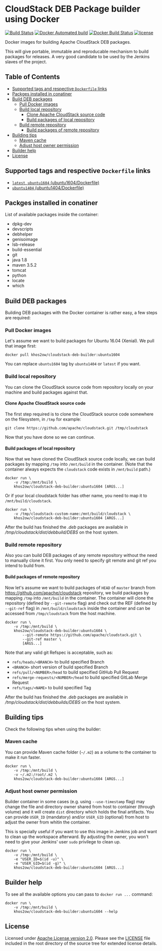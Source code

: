# CloudStack DEB Package builder using Docker

[![Build Status](https://travis-ci.com/khos2ow/cloudstack-deb-builder.svg?branch=master)](https://travis-ci.com/khos2ow/cloudstack-deb-builder)
[![Docker Automated build](https://img.shields.io/docker/automated/khos2ow/cloudstack-deb-builder.svg)](https://hub.docker.com/r/khos2ow/cloudstack-deb-builder/)
[![Docker Build Status](https://img.shields.io/docker/build/khos2ow/cloudstack-deb-builder.svg)](https://hub.docker.com/r/khos2ow/cloudstack-deb-builder/builds/)
[![license](https://img.shields.io/github/license/khos2ow/cloudstack-deb-builder.svg)](https://github.com/khos2ow/cloudstack-deb-builder/blob/master/LICENSE)

Docker images for building Apache CloudStack DEB packages.

This will give portable, immutable and reproducable mechanism to build packages for releases. A very good candidate to be used by the Jenkins slaves of the project.

## Table of Contents

- [Supported tags and respective `Dockerfile` links](#supported-tags-and-respective-dockerfile-links)
- [Packges installed in conatiner](#packges-installed-in-conatiner)
- [Build DEB packages](#build-deb-packages)
  - [Pull Docker images](#pull-docker-images)
  - [Build local repository](#build-local-repository)
    - [Clone Apache CloudStack source code](#clone-apache-cloudstack-source-code)
    - [Build packages of local repository](#build-packages-of-local-repository)
  - [Build remote repository](#build-remote-repository)
    - [Build packages of remote repository](#build-packages-of-remote-repository)
- [Building tips](#building-tips)
  - [Maven cache](#maven-cache)
  - [Adjust host owner permission](#adjust-host-owner-permission)
- [Builder help](#builder-help)
- [License](#license)

## Supported tags and respective `Dockerfile` links

- [`latest`, `ubuntu1604` (ubuntu1604/Dockerfile)](https://github.com/khos2ow/cloudstack-deb-builder/blob/master/ubuntu1604/Dockerfile)
- [`ubuntu1404` (ubuntu1404/Dockerfile)](https://github.com/khos2ow/cloudstack-deb-builder/blob/master/ubuntu1404/Dockerfile)

## Packges installed in conatiner

List of available packages inside the container:

- dpkg-dev
- devscripts
- debhelper
- genisoimage
- lsb-release
- build-essential
- git
- java 1.8
- maven 3.5.2
- tomcat
- python
- locate
- which

## Build DEB packages

Building DEB packages with the Docker container is rather easy, a few steps are required:

### Pull Docker images

Let's assume we want to build packages for Ubuntu 16.04 (Xenial). We pull that image first:

    docker pull khos2ow/cloudstack-deb-builder:ubuntu1604

You can replace `ubuntu1604` tag by `ubuntu1404` or `latest` if you want.

### Build local repository

You can clone the CloudStack source code from repository locally on your machine and build packages against that.

#### Clone Apache CloudStack source code

The first step required is to clone the CloudStack source code somewhere on the filesystem, in `/tmp` for example:

    git clone https://github.com/apache/cloudstack.git /tmp/cloudstack

Now that you have done so we can continue.

#### Build packages of local repository

Now that we have cloned the CloudStack source code locally, we can build packages by mapping `/tmp` into `/mnt/build` in the container. (Note that the container always expects the `cloudstack` code exists in `/mnt/build` path.)

    docker run \
        -v /tmp:/mnt/build \
        khos2ow/cloudstack-deb-builder:ubuntu1604 [ARGS...]

Or if your local cloudstack folder has other name, you need to map it to `/mnt/build/cloudstack`.

    docker run \
        -v /tmp/cloudstack-custom-name:/mnt/build/cloudstack \
        khos2ow/cloudstack-deb-builder:ubuntu1604 [ARGS...]

After the build has finished the *.deb* packages are available in */tmp/cloudstack/dist/debbuild/DEBS* on the host system.

### Build remote repository

Also you can build DEB packages of any remote repository without the need to manually clone it first. You only need to specify git remote and git ref you intend to build from.

#### Build packages of remote repository

Now let's assume we want to build packages of `HEAD` of `master` branch from https://github.com/apache/cloudstack repository, we build packages by mapping `/tmp` into `/mnt/build` in the container. The container will clone the repository (defined by `--git-remote` flag) and check out the REF (defined by `--git-ref` flag) in `/mnt/build/cloudstack` inside the container and can be accessed from `/tmp/cloudstack` from the host machine.

    docker run \
        -v /tmp:/mnt/build \
        khos2ow/cloudstack-deb-builder:ubuntu1604 \
            --git-remote https://github.com/apache/cloudstack.git \
            --git-ref master \
            [ARGS...]

Note that any valid git Refspec is acceptable, such as:

- `refs/heads/<BRANCH>` to build specified Branch
- `<BRANCH>` short version of build specified Branch
- `refs/pull/<NUMBER>/head` to build specified GitHub Pull Request
- `refs/merge-requests/<NUMBER>/head` to build specified GitLab Merge Request
- `refs/tags/<NAME>` to build specified Tag

After the build has finished the *.deb* packages are available in */tmp/cloudstack/dist/debbuilds/DEBS* on the host system.

## Building tips

Check the following tips when using the builder:

### Maven cache

You can provide Maven cache folder (`~/.m2`) as a volume to the container to make it run faster.

    docker run \
        -v /tmp:/mnt/build \
        -v ~/.m2:/root/.m2 \
        khos2ow/cloudstack-deb-builder:ubuntu1604 [ARGS...]

### Adjust host owner permission

Builder container in some cases (e.g. using `--use-timestamp` flag) may change the file and directory owner shared from host to container (through volume) and it will create `dist` directory which holds the final artifacts. You can provide `USER_ID` (mandatory) and/or `USER_GID` (optional) from host to adjust the owner from whitin the container.

This is specially useful if you want to use this image in Jenkins job and want to clean up the workspace afterward. By adjusting the owner, you won't need to give your Jenkins' user `sudo` privilege to clean up.

    docker run \
        -v /tmp:/mnt/build \
        -e "USER_ID=$(id -u)" \
        -e "USER_GID=$(id -g)" \
        khos2ow/cloudstack-deb-builder:ubuntu1604 [ARGS...]

## Builder help

To see all the available options you can pass to `docker run ...` command:

    docker run \
        -v /tmp:/mnt/build \
        khos2ow/cloudstack-deb-builder:ubuntu1604 --help

## License

Licensed under [Apache License version 2.0](http://www.apache.org/licenses/LICENSE-2.0). Please see the [LICENSE](https://github.com/khos2ow/cloudstack-deb-builder/blob/master/LICENSE) file included in the root directory of the source tree for extended license details.
